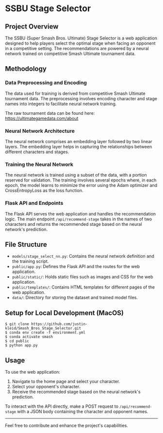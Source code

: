 # SSBU Stage Selector

## Project Overview

The SSBU (Super Smash Bros. Ultimate) Stage Selector is a web application designed to help players select the optimal stage when facing an opponent in a competitive setting. The recommendations are powered by a neural network trained on competitive Smash Ultimate tournament data. 

## Methodology

### Data Preprocessing and Encoding
The data used for training is derived from competitive Smash Ultimate tournament data. The preprocessing involves encoding character and stage names into integers to facilitate neural network training.

The raw tournament data can be found here:
https://ultimategamedata.com/about

### Neural Network Architecture
The neural network comprises an embedding layer followed by two linear layers. The embedding layer helps in capturing the relationships between different characters and stages.

### Training the Neural Network
The neural network is trained using a subset of the data, with a portion reserved for validation. The training involves several epochs where, in each epoch, the model learns to minimize the error using the Adam optimizer and CrossEntropyLoss as the loss function.

### Flask API and Endpoints
The Flask API serves the web application and handles the recommendation logic. The main endpoint `/api/recommend-stage` takes in the names of two characters and returns the recommended stage based on the neural network's prediction.

## File Structure
- `models/stage_select_nn.py`: Contains the neural network definition and the training script.
- `public/app.py`: Defines the Flask API and the routes for the web application.
- `public/static/`: Holds static files such as images and CSS for the web application.
- `public/templates/`: Contains HTML templates for different pages of the web application.
- `data/`: Directory for storing the dataset and trained model files.

## Setup for Local Development (MacOS)
```
$ git clone https://github.com/justin-kleid/Smash_Bros_Stage_Selector.git
$ conda env create -f environment.yml
$ conda activate smash
$ cd public
$ python app.py
```


## Usage
To use the web application:
1. Navigate to the home page and select your character.
2. Select your opponent's character.
3. Receive the recommended stage based on the neural network's prediction.

To interact with the API directly, make a POST request to `/api/recommend-stage` with a JSON body containing the character and opponent names.

---

Feel free to contribute and enhance the project's capabilities.
